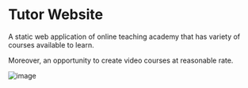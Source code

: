 # Tutor Website
A static web application of online teaching academy that has variety of courses available to learn. 

Moreover, an opportunity to create video courses at reasonable rate. 

![image](https://github.com/user-attachments/assets/8f92790d-c969-4648-9524-c7e525afec7d)
